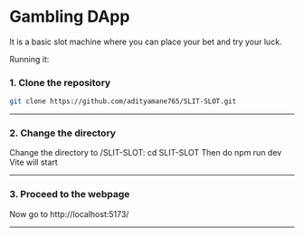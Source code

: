# Gambling DApp
It is a basic slot machine where you can place your bet and try your luck.

Running it:
### 1. Clone the repository
```bash
git clone https://github.com/adityamane765/SLIT-SLOT.git
```
---
### 2. Change the directory
Change the directory to /SLIT-SLOT: cd SLIT-SLOT
Then do npm run dev
Vite will start

---
### 3. Proceed to the webpage
Now go to http://localhost:5173/

---
